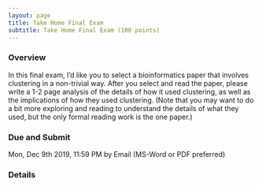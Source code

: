 ```yaml
---
layout: page
title: Take Home Final Exam
subtitle: Take Home Final Exam (100 points)
---
```


### Overview

In this final exam, I’d like you to select a bioinformatics paper that involves clustering in a non-trivial
way. After you select and read the paper, please write a 1-2 page analysis of the details of how it used clustering, 
as well as the implications of how they used clustering. (Note that you may want to do a
bit more exploring and reading to understand the details of what they used, but the only formal
reading work is the one paper.)

### Due and Submit

Mon, Dec 9th 2019, 11:59 PM by Email (MS-Word or PDF preferred) 


### Details
